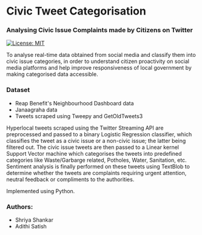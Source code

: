 # Civic Tweet Categorisation
### Analysing Civic Issue Complaints made by Citizens on Twitter
[![License: MIT](https://img.shields.io/badge/License-MIT-yellow.svg)](https://opensource.org/licenses/MIT)

To analyse real-time data obtained from social media and classify them into civic issue categories, in order to understand citizen proactivity on social media platforms and help improve responsiveness of local government by making categorised data accessible.

### Dataset
- Reap Benefit's Neighbourhood Dashboard data
- Janaagraha data
- Tweets scraped using Tweepy and GetOldTweets3

Hyperlocal tweets scraped using the Twitter Streaming API are preprocessed and passed to a binary Logistic Regression classifier, which classifies the tweet as a civic issue or a non-civic issue; the latter being filtered out. The civic issue tweets are then passed to a Linear kernel Support Vector machine which categorises the tweets into predefined categories like Waste/Garbarge related, Potholes, Water, Sanitation, etc. Sentiment analysis is finally performed on these tweets using TextBlob to determine whether the tweets are complaints requiring urgent attention, neutral feedback or compliments to the authorities. 

Implemented using Python.

### Authors:
- Shriya Shankar
- Adithi Satish
